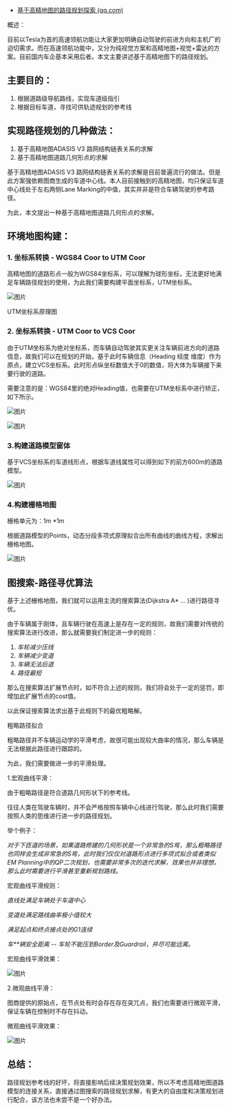 - [基于高精地图的路径规划探索 (qq.com)](https://mp.weixin.qq.com/s/ypzLaOBKy9uTShDmNilidQ)

概述：

目前以Tesla为首的高速领航功能让大家更加明确自动驾驶的前进方向和主机厂的迫切需求。而在高速领航功能中，又分为纯视觉方案和高精地图+视觉+雷达的方案。目前国内车企基本采用后者。本文主要讲述基于高精地图下的路径规划。

## 主要目的：

1. 根据道路级导航路线，实现车道级指引
2. 根据目标车道，寻找可供轨迹规划的参考线

## 实现路径规划的几种做法：

1. 基于高精地图ADASIS V3 路网结构链表关系的求解
2. 基于高精地图道路几何形点的求解

基于高精地图ADASIS V3 路网结构链表关系的求解是目前普遍流行的做法。但是此方案强依赖图商生成的车道中心线。本人目前接触到的高精地图，均只保证车道中心线处于左右两侧Lane Marking的中值，其实并非是符合车辆驾驶的参考路径。

为此，本文提出一种基于高精地图道路几何形点的求解。

## 环境地图构建：

### 1. 坐标系转换 - WGS84 Coor to UTM Coor

高精地图的道路形点一般为WGS84坐标系，可以理解为球形坐标，无法更好地满足车辆路径规划的使用，为此我们需要构建平面坐标系，UTM坐标系。

![图片](https://mmbiz.qpic.cn/sz_mmbiz_jpg/DKNEl8KjAvib3SiaMibqkXT0L26E66pzgGkg81gOoaVBfRwBmxWWU4ak6fGuD9Ny9m3Uh8KocXvfNqrjboteb4hAg/640?wx_fmt=jpeg&wxfrom=5&wx_lazy=1&wx_co=1)

UTM坐标系原理图

### 2. 坐标系转换 - UTM Coor to VCS Coor

由于UTM坐标系为绝对坐标系，而车辆自动驾驶其实更关注车辆前进方向的道路信息，故我们可以在规划的开始，基于此时车辆信息（Heading 经度 维度）作为原点，建立VCS坐标系。此时形点纵坐标数值大于0的数值，将大体为车辆接下来要行驶的道路。

需要注意的是：WGS84里的绝对Heading值，也需要在UTM坐标系中进行矫正，如下所示。

![图片](https://mmbiz.qpic.cn/sz_mmbiz_jpg/DKNEl8KjAvib3SiaMibqkXT0L26E66pzgGky5RPVWeOWwzia8ZI5U5MMkNR5x5yAkcJAIS8DeXdbyhK6ETlZicrxrvw/640?wx_fmt=jpeg&wxfrom=5&wx_lazy=1&wx_co=1)

![图片](https://mmbiz.qpic.cn/sz_mmbiz_jpg/DKNEl8KjAvib3SiaMibqkXT0L26E66pzgGksKG3MKh5g7ZZt51WG08tnATS338tzyOxShhv2as2IG9UoRtVgZY5ow/640?wx_fmt=jpeg&wxfrom=5&wx_lazy=1&wx_co=1)

### 3.构建道路模型窗体

基于VCS坐标系的车道线形点，根据车道线属性可以得到如下的前方600m的道路模型。

![图片](https://mmbiz.qpic.cn/sz_mmbiz_jpg/DKNEl8KjAvib3SiaMibqkXT0L26E66pzgGkL25jV9spu4jkm2IDy0fc9o20YDibicvqYJexsyMb9xAl8RibI7EOna77w/640?wx_fmt=jpeg&wxfrom=5&wx_lazy=1&wx_co=1)

### 4.构建栅格地图

栅格单元为：1m *1m

根据道路模型的Points，动态分段多项式原理拟合出所有曲线的曲线方程，求解出栅格地图。

![图片](https://mmbiz.qpic.cn/sz_mmbiz_jpg/DKNEl8KjAvib3SiaMibqkXT0L26E66pzgGk6bJELxhZCESZ7j9LFfLqXakhhIPnyQrjWOXA5RdJqxuibaJN8EQMhXQ/640?wx_fmt=jpeg&wxfrom=5&wx_lazy=1&wx_co=1)

## 图搜索-路径寻优算法

基于上述栅格地图，我们就可以运用主流的搜索算法(Dijkstra A* ... )进行路径寻优。

由于车辆属于刚体，且车辆行驶在高速上是存在一定的规则，故我们需要对传统的搜索算法进行改进，那么就需要我们制定进一步的规则：

1. *车轮减少压线*
2. *车辆减少变道*
3. *车辆无法后退*
4. *路径最短*

那么在搜索算法扩展节点时，如不符合上述的规则，我们将会处于一定的惩罚，即增加此扩展节点的cost值。

以此保证搜索算法求出基于此规则下的最优粗略解。

粗略路径拟合

粗略路径并不车辆运动学的平滑考虑，故很可能出现较大曲率的情况，那么车辆是无法根据此路径进行跟踪的。

为此，我们需要做进一步的平滑处理。

1.宏观曲线平滑：

由于粗略路径是符合道路几何形状下的参考线。

往往人类在驾驶车辆时，并不会严格按照车辆中心线进行驾驶，那么此时我们需要按照人类的思维进行进一步的路径规划。

举个例子：

*对于下匝道的场景，如果道路修建的几何形状是一个非常急的S弯，那么粗略路径也同样会生成非常急的S弯，此时我们仅仅对道路形点进行多项式拟合或者类似EM Planning中的QP二次规划，也需要非常多次的迭代求解，效果也并非理想。那么此时需要进行平滑甚至重新规划路线。*

宏观曲线平滑规则：

*直线处满足车辆处于车道中心*

*变道处满足路线曲率极小值较大*

*满足起点和终点接点处的G1连续*

*车**辆安全距离 -- 车轮不能压到Border及Guardrail，并尽可能远离。*

宏观曲线平滑效果：

![图片](https://mmbiz.qpic.cn/sz_mmbiz_jpg/DKNEl8KjAvib3SiaMibqkXT0L26E66pzgGkjDLFxA3oeVp5FmLnDnMpv4u0e3KUJbEux5leia4Y7Grt2c5RkcgdrCA/640?wx_fmt=jpeg&wxfrom=5&wx_lazy=1&wx_co=1)



2.微观曲线平滑：

图商提供的原始点，在节点处有时会存在存在突兀点，我们也需要进行微观平滑，保证车辆在控制时不存在抖动。

微观曲线平滑效果：

![图片](https://mmbiz.qpic.cn/sz_mmbiz_jpg/DKNEl8KjAvib3SiaMibqkXT0L26E66pzgGkJ6ic869OPJJCwWl1DNd1CRKMHDW2nFLibIG9sSgsu0lF6RStEbWXwgCw/640?wx_fmt=jpeg&wxfrom=5&wx_lazy=1&wx_co=1)

## 总结：

路径规划参考线的好坏，将直接影响后续决策规划效果，所以不考虑高精地图道路模型的连接关系，直接通过图搜索的路径规划求解，有更大的自由度和决策规划进行配合，该方法也未尝不是一个好办法。